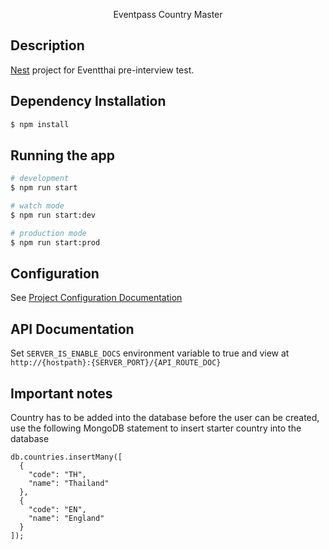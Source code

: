   <p align="center">Eventpass Country Master</p>
  <!--[![Backers on Open Collective](https://opencollective.com/nest/backers/badge.svg)](https://opencollective.com/nest#backer)
  [![Sponsors on Open Collective](https://opencollective.com/nest/sponsors/badge.svg)](https://opencollective.com/nest#sponsor)-->

## Description

[Nest](https://github.com/nestjs/nest) project for Eventthai pre-interview test.

## Dependency Installation

```bash
$ npm install
```

## Running the app

```bash
# development
$ npm run start

# watch mode
$ npm run start:dev

# production mode
$ npm run start:prod
```

## Configuration
See [Project Configuration Documentation](/src/_config/README.md)

## API Documentation
Set `SERVER_IS_ENABLE_DOCS` environment variable to true and view at `http://{hostpath}:{SERVER_PORT}/{API_ROUTE_DOC}`

## Important notes
Country has to be added into the database before the user can be created, use the following MongoDB statement to insert starter country into the database
```mongosh
db.countries.insertMany([
  {
    "code": "TH",
    "name": "Thailand"
  },
  {
    "code": "EN",
    "name": "England"
  }
]);
```